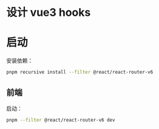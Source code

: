 # 设计 vue3 hooks

# 启动

安装依赖：

```sh
pnpm recursive install --filter @react/react-router-v6
```

## 前端

启动：

```sh
pnpm --filter @react/react-router-v6 dev
```
